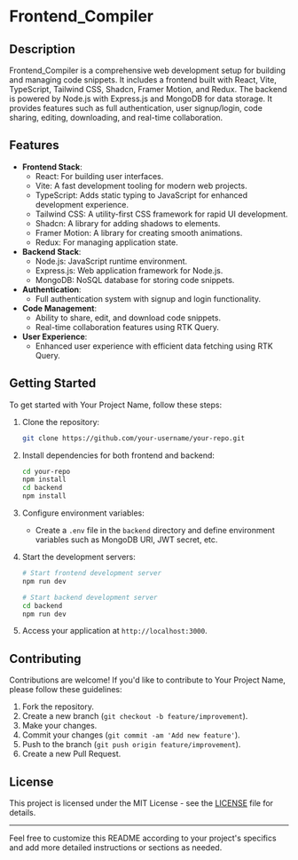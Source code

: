 # Frontend_Compiler

## Description

Frontend_Compiler is a comprehensive web development setup for building and managing code snippets. It includes a frontend built with React, Vite, TypeScript, Tailwind CSS, Shadcn, Framer Motion, and Redux. The backend is powered by Node.js with Express.js and MongoDB for data storage. It provides features such as full authentication, user signup/login, code sharing, editing, downloading, and real-time collaboration.

## Features

- **Frontend Stack**:
  - React: For building user interfaces.
  - Vite: A fast development tooling for modern web projects.
  - TypeScript: Adds static typing to JavaScript for enhanced development experience.
  - Tailwind CSS: A utility-first CSS framework for rapid UI development.
  - Shadcn: A library for adding shadows to elements.
  - Framer Motion: A library for creating smooth animations.
  - Redux: For managing application state.
- **Backend Stack**:
  - Node.js: JavaScript runtime environment.
  - Express.js: Web application framework for Node.js.
  - MongoDB: NoSQL database for storing code snippets.
- **Authentication**:
  - Full authentication system with signup and login functionality.
- **Code Management**:
  - Ability to share, edit, and download code snippets.
  - Real-time collaboration features using RTK Query.
- **User Experience**:
  - Enhanced user experience with efficient data fetching using RTK Query.

## Getting Started

To get started with Your Project Name, follow these steps:

1. Clone the repository:

   ```bash
   git clone https://github.com/your-username/your-repo.git
   ```

2. Install dependencies for both frontend and backend:

   ```bash
   cd your-repo
   npm install
   cd backend
   npm install
   ```

3. Configure environment variables:

   - Create a `.env` file in the `backend` directory and define environment variables such as MongoDB URI, JWT secret, etc.

4. Start the development servers:

   ```bash
   # Start frontend development server
   npm run dev

   # Start backend development server
   cd backend
   npm run dev
   ```

5. Access your application at `http://localhost:3000`.

## Contributing

Contributions are welcome! If you'd like to contribute to Your Project Name, please follow these guidelines:

1. Fork the repository.
2. Create a new branch (`git checkout -b feature/improvement`).
3. Make your changes.
4. Commit your changes (`git commit -am 'Add new feature'`).
5. Push to the branch (`git push origin feature/improvement`).
6. Create a new Pull Request.

## License

This project is licensed under the MIT License - see the [LICENSE](LICENSE) file for details.

---

Feel free to customize this README according to your project's specifics and add more detailed instructions or sections as needed.
